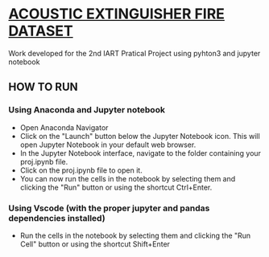 # [ACOUSTIC EXTINGUISHER  FIRE DATASET](https://www.kaggle.com/datasets/muratkokludataset/acoustic-extinguisher-fire-dataset)

Work developed for the 2nd IART Pratical Project using pyhton3 and jupyter notebook

## HOW TO RUN

### Using Anaconda and Jupyter notebook

- Open Anaconda Navigator
- Click on the "Launch" button below the Jupyter Notebook icon. This will open Jupyter Notebook in your default web browser.
- In the Jupyter Notebook interface, navigate to the folder containing your proj.ipynb file.
- Click on the proj.ipynb file to open it.
- You can now run the cells in the notebook by selecting them and clicking the "Run" button or using the shortcut Ctrl+Enter.

### Using Vscode (with the proper jupyter and pandas dependencies installed)

- Run the cells in the notebook by selecting them and clicking the "Run Cell" button or using the shortcut Shift+Enter